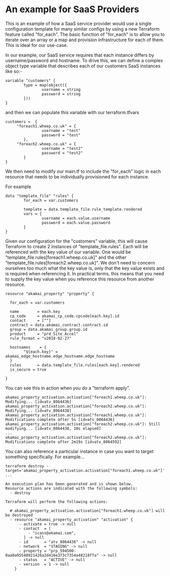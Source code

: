 # An example for SaaS Providers

This is an example of how a SaaS service provider would use a single configuration template for many similar configs by using a new Terraform feature called "for_each". The basic function of "for_each" is to allow you to iterate over an array or a map and provision infrastructure for each of them. This is ideal for our use-case. 

In our example, our SaaS service requires that each instance differs by username/password and hostname. To drive this, we can define a complex object type variable that describes each of our customers SaaS instances like so:-

```
variable "customers" {
        type = map(object({
                username = string
                password = string
        }))
}
```

and then we can populate this variable with our terraform.tfvars

```
customers =  {
     "foreach1.wheep.co.uk" = {
                username = "test"
                password = "test"
        },
     "foreach2.wheep.co.uk" = {
                username = "test2"
                password = "test2"
        }
}
```

We then need to modify our main.tf to include the "for_each" logic in each resource that needs to be individually provisioned for each instance.

For example

```
data "template_file" "rules" {
        for_each = var.customers

        template = data.template_file.rule_template.rendered
        vars = {
                username = each.value.username
                password = each.value.password
        }
}
```

Given our configuration for the "customers" variable, this will cause Terraform to create 2 instances of "template_file.rules". Each will be referenced with the key value of our variable. One would be "template_file.rules[foreach1.wheep.co.uk]" and the other "template_file.rules[foreach2.wheep.co.uk]". We don't need to concern ourselves too much what the key value is, only that the key value exists and is required when referencing it. In practical terms, this means that you need to supply the key value when you reference this resource from another resource.

```
resource "akamai_property" "property" {

  for_each = var.customers

  name        = each.key
  cp_code     = akamai_cp_code.cpcode[each.key].id
  contact     = [""]
  contract = data.akamai_contract.contract.id
  group = data.akamai_group.group.id
  product     = "prd_Site_Accel"
  rule_format = "v2018-02-27"

  hostnames    = {
        "${each.key}" = akamai_edge_hostname.edge_hostname.edge_hostname
  }
  rules       = data.template_file.rules[each.key].rendered
  is_secure = true

}
```

You can see this in action when you do a "terraform apply".

```
akamai_property_activation.activation["foreach1.wheep.co.uk"]: Modifying... [id=atv_8064436]
akamai_property_activation.activation["foreach2.wheep.co.uk"]: Modifying... [id=atv_8064438]
akamai_property_activation.activation["foreach1.wheep.co.uk"]: Modifications complete after 5s [id=atv_8064436]
akamai_property_activation.activation["foreach2.wheep.co.uk"]: Still modifying... [id=atv_8064438, 10s elapsed]
...
akamai_property_activation.activation["foreach2.wheep.co.uk"]: Modifications complete after 2m19s [id=atv_8064592]
```

You can also reference a particular instance in case you want to target something specifically. For example...

```
terraform destroy -target='akamai_property_activation.activation["foreach1.wheep.co.uk"]'
...

An execution plan has been generated and is shown below.
Resource actions are indicated with the following symbols:
  - destroy

Terraform will perform the following actions:

  # akamai_property_activation.activation["foreach1.wheep.co.uk"] will be destroyed
  - resource "akamai_property_activation" "activation" {
      - activate = true -> null
      - contact  = [
          - "icass@akamai.com",
        ] -> null
      - id       = "atv_8064436" -> null
      - network  = "STAGING" -> null
      - property = "prp_594500-0aa0a95548921426a2d416e373c7354a48218ffa" -> null
      - status   = "ACTIVE" -> null
      - version  = 1 -> null
    }
```

